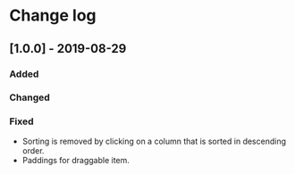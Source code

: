 # Change log


## [1.0.0] - 2019-08-29

### Added

### Changed

### Fixed

- Sorting is removed by clicking on a column that is sorted in descending order.
- Paddings for draggable item.
